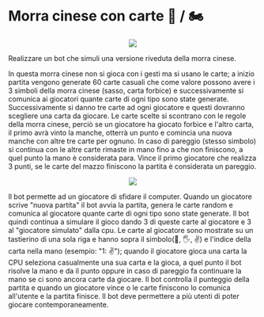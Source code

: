 # Morra cinese con carte :motor_scooter: / :motorcycle:

<p align="center">
<img src="https://pm1.narvii.com/6515/1ae0aa126da8ab28a28d956992d82b2c357ed782_hq.jpg" class="center">
</p>

Realizzare un bot che simuli una versione riveduta della morra cinese.

In questa morra cinese non si gioca con i gesti ma si usano le carte; a inizio partita vengono generate 60 carte casuali che come valore possono avere i 3 simboli della morra cinese (sasso, carta forbice) e successivamente si comunica ai giocatori quante carte di ogni tipo sono state generate. Successivamente si danno tre carte ad ogni giocatore e questi dovranno scegliere una carta da giocare. Le carte scelte si scontrano con le regole della morra cinese, perciò se un giocatore ha giocato forbice e l'altro carta, il primo avrà vinto la manche, otterrà un punto e comincia una nuova manche con altre tre carte per ognuno. In caso di pareggio (stesso simbolo) si continua con le altre carte rimaste in mano fino a che non finiscono, a quel punto la mano è considerata para. Vince il primo giocatore che realizza 3 punti, se le carte del mazzo finiscono la partita è considerata un pareggio.


<p align="center">
<img src="https://scontent.ffco3-1.fna.fbcdn.net/v/t31.0-8/19984077_1636537016380444_8061355535848609364_o.jpg?_nc_cat=101&ccb=2&_nc_sid=9267fe&_nc_ohc=cPkiOclOyPMAX8cxWKG&_nc_ht=scontent.ffco3-1.fna&oh=648f06e3227f8131529ede5ea30ecdb4&oe=5FC88ACD" class="center">
</p>


Il bot permette ad un giocatore di sfidare il computer. Quando un giocatore scrive "nuova partita" il bot avvia la partita, genera le carte random e comunica al giocatore quante carte di ogni tipo sono state generate. Il bot quindi continua a simulare il gioco dando 3 di queste carte al giocatore e 3 al "giocatore simulato" dalla cpu. Le carte al giocatore sono mostrate su un tastierino di una sola riga e hanno sopra il simbolo(:punch:, :raised_hand_with_fingers_splayed:, :v:) e l'indice della carta nella mano (esempio: "1: :v:"); quando il giocatore gioca una carta la CPU seleziona casualmente una sua carta e la gioca, a quel punto il bot risolve la mano e da il punto oppure in caso di pareggio fa continuare la mano se ci sono ancora carte da giocare. Il bot controlla il punteggio della partita e quando un giocatore vince o le carte finiscono lo comunica all'utente e la partita finisce. Il bot deve permettere a più utenti di poter giocare contemporaneamente.


